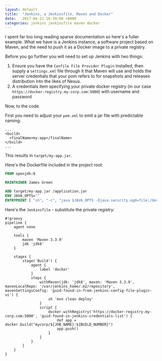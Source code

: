 ```yaml
---
layout: default
title:  "Jenkins, a Jenkinsfile, Maven and Docker"
date:   2017-04-21 16:39:00 +0000
categories: jenkins jenkinsfile maven docker
---
```


I spent far too long reading sparse documentation so here's a fuller example. What we have is a Jenkins instance,
a software project based on Maven, and the need to push it as a Docker image to a private registry.

Before you go further you will need to set up Jenkins with two things:

1. Ensure you have the `Confile File Provider Plugin` installed, then supply a `settings.xml` file through it that Maven will use and holds the server credentials that your pom refers to for snapshots and releases distribution into the likes of Nexus.
2. A credentials item specifying your private docker registry (in our case `https://docker-registry.my-corp.com:5000`) with username and password

Now, to the code.

First you need to adjust your `pom.xml` to emit a jar file with predictable naming:

```
...
<build>
  <finalName>my-app</finalName>
</build>
...
```

This results in `target/my-app.jar`.

Here's the Dockerfile included in the project root:

```dockerfile
FROM openjdk:8

MAINTAINER James Green

ADD target/my-app.jar /application.jar
ENV JAVA_OPTS=""
ENTRYPOINT [ "sh", "-c", "java $JAVA_OPTS -Djava.security.egd=file:/dev/./urandom -jar /application.jar" ]
```

Here's the `Jenkinsfile` - substitute the private registry:

```Jenkinsfile
#!groovy
pipeline {
    agent none

    tools {
        maven 'Maven 3.3.9'
        jdk 'jdk8'
    }

    stages {
        stage('Build') {
            agent {
                label 'docker'
            }
            steps {
                withMaven(jdk: 'jdk8', maven: 'Maven 3.3.9', mavenLocalRepo: '/var/jenkins_home/.m2/repository', mavenSettingsConfig: 'guid-found-in-from-jenkins-config-file-plugin-ui') {
                    sh 'mvn clean deploy'
                }
                script {
                    docker.withRegistry('https://docker-registry.my-corp.com:5000', 'guid-found-in-jenkins-credentials-list') {
                        def app = docker.build("mycorp/${JOB_NAME}:${BUILD_NUMBER}")
                        app.push()
                    }
                }
            }
        }
    }
}
```
